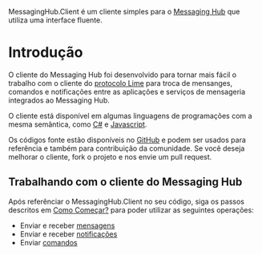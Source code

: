 MessagingHub.Client é um cliente simples para o [Messaging Hub](http://messaginghub.io/) que utiliza uma interface fluente.

# Introdução

O cliente do Messaging Hub foi desenvolvido para tornar mais fácil o trabalho com o cliente do [protocolo Lime](http://limeprotocol.org) para troca de mensanges, comandos e notificações entre as aplicações e serviços de mensageria integrados ao Messaging Hub.

O cliente está disponível em algumas linguagens de programações com a mesma semântica, como [C#](https://github.com/takenet/messaginghub-client-csharp) e [Javascript](https://github.com/takenet/messaginghub-client-js).

Os códigos fonte estão disponíveis no [GitHub](https://github.com/takenet) e podem ser usados para referência e também para contribuição da comunidade. Se você deseja melhorar o cliente, fork o projeto e nos envie um pull request.

## Trabalhando com o cliente do Messaging Hub

Após referênciar o MessagingHub.Client no seu código, siga os passos descritos em [Como Começar?](http://messaginghub.io/docs/sdks/gettingstarted) para poder utilizar as seguintes operações:
- Enviar e receber [mensagens](http://messaginghub.io/docs/sdks/messages)
- Enviar e receber [notificações](http://messaginghub.io/docs/sdks/notifications)
- Enviar [comandos](http://messaginghub.io/docs/sdks/commands)
